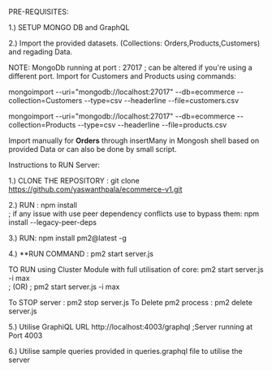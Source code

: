 
PRE-REQUISITES: 

1.) SETUP MONGO DB and GraphQL

2.) Import the provided datasets. (Collections: Orders,Products,Customers) and regading Data.


NOTE: MongoDb running at port : 27017 ; can be altered if you're using a different port.
Import for Customers and Products using commands: 

mongoimport --uri="mongodb://localhost:27017" --db=ecommerce --collection=Customers --type=csv --headerline --file=customers.csv

mongoimport --uri="mongodb://localhost:27017" --db=ecommerce --collection=Products --type=csv --headerline --file=products.csv

Import manually for **Orders** through insertMany in Mongosh shell  based on provided Data or can also be done by small script.

Instructions to RUN Server:

1.) CLONE THE REPOSITORY : git clone https://github.com/yaswanthpala/ecommerce-v1.git


2.) RUN : npm install      
      ;  if any issue with use peer dependency conflicts use to bypass them: npm install --legacy-peer-deps

3.) RUN: npm install pm2@latest -g

4.) **RUN COMMAND : pm2 start server.js  

TO RUN using Cluster Module with full utilisation of core:  pm2 start server.js -i max   
; (OR) ; pm2 start server.js -i max

To STOP server : pm2 stop server.js
To Delete pm2 process : pm2 delete server.js

5.) Utilise GraphiQL URL http://localhost:4003/graphql   ;Server running at Port 4003

6.) Utilise sample queries provided in queries.graphql file to utilise the server


